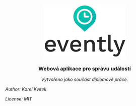 <p align="center">
  <img width="260" height="166" src="https://github.com/Karlos137/evently/blob/master/src/images/logo-vertical.svg">
</p>

<h3 align="center">Webová aplikace pro správu událostí</h3>

<p align="center"><em>Vytvořeno jako součást diplomové práce.</em></p>

<p><em>Author: Karel Kvítek</em></p>
<p><em>License: MIT</em></p>


